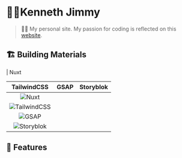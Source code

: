 # 👨‍💻Kenneth Jimmy

> 👨‍💻 My personal site. My passion for coding is reflected on this [website](https://www.kenjimmy.me).

## 🏗 Building Materials

| Nuxt

|                   TailwindCSS                    | GSAP | Storyblok |
| :----------------------------------------------: | :--: | :-------: |
|        ![Nuxt](../assets/brands/nuxt.png)        |
| ![TailwindCSS](../assets/brands/tailwindcss.png) |
|       ![GSAP](../assets/brands/gsap3.png)        |
|   ![Storyblok](../assets/brands/storyblok.png)   |

## 🎨 Features
